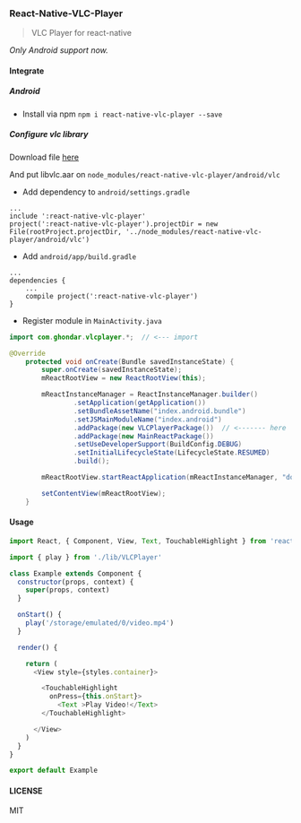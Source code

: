 ### React-Native-VLC-Player

> VLC Player for react-native

*Only Android support now.*

#### Integrate

##### Android

* Install via npm
`npm i react-native-vlc-player --save`

##### Configure vlc library

 Download file [here](https://github.com/ghondar/react-native-vlc-player/raw/master/android/vlc/libvlc.aar)

 And put libvlc.aar on `node_modules/react-native-vlc-player/android/vlc`

* Add dependency to `android/settings.gradle`
```
...
include ':react-native-vlc-player'
project(':react-native-vlc-player').projectDir = new File(rootProject.projectDir, '../node_modules/react-native-vlc-player/android/vlc')
```

* Add `android/app/build.gradle`
```
...
dependencies {
    ...
    compile project(':react-native-vlc-player')
}
```
* Register module in `MainActivity.java`
```Java
import com.ghondar.vlcplayer.*;  // <--- import

@Override
    protected void onCreate(Bundle savedInstanceState) {
        super.onCreate(savedInstanceState);
        mReactRootView = new ReactRootView(this);

        mReactInstanceManager = ReactInstanceManager.builder()
                .setApplication(getApplication())
                .setBundleAssetName("index.android.bundle")
                .setJSMainModuleName("index.android")
                .addPackage(new VLCPlayerPackage())  // <------- here
                .addPackage(new MainReactPackage())
                .setUseDeveloperSupport(BuildConfig.DEBUG)
                .setInitialLifecycleState(LifecycleState.RESUMED)
                .build();

        mReactRootView.startReactApplication(mReactInstanceManager, "doubanbook", null);

        setContentView(mReactRootView);
    }
```

#### Usage

```Javascript
import React, { Component, View, Text, TouchableHighlight } from 'react-native'

import { play } from './lib/VLCPlayer'

class Example extends Component {
  constructor(props, context) {
    super(props, context)
  }

  onStart() {
    play('/storage/emulated/0/video.mp4')
  }

  render() {

    return (
      <View style={styles.container}>

        <TouchableHighlight
          onPress={this.onStart}>
            <Text >Play Video!</Text>
        </TouchableHighlight>

      </View>
    )
  }
}

export default Example

```

#### LICENSE
MIT
